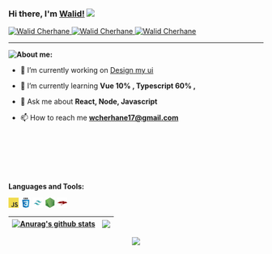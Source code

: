   
### Hi there, I'm [Walid!](https://github.com/walidcherhane) <img src="https://media.giphy.com/media/hvRJCLFzcasrR4ia7z/giphy.gif" width="25px">

<a href="https://twitter.com/cherhane_walid">
  <img   width="21px" alt="Walid Cherhane" src="https://user-images.githubusercontent.com/56094829/165339099-6e10a615-b81e-470f-a31b-960e282b2cef.png">
</a>
<a href="https://codepen.io/walidcherhane">
  <img  width="21px" alt="Walid Cherhane" src="https://user-images.githubusercontent.com/56094829/165338385-3b9c131b-a64d-40bd-a243-bd8b6f8f7bea.png">
</a>
<a href="https://www.linkedin.com/in/walid-cherhane-ab9704169">
  <img  width="21px" alt="Walid Cherhane" src="https://user-images.githubusercontent.com/56094829/165338700-a51d86fe-ee88-43fa-8531-1a8d1a23111c.png">
</a>

<hr />

<img align="left" src="https://media1.giphy.com/media/RbDKaczqWovIugyJmW/giphy.gif?cid=ecf05e4790qzp9dkxvauurb8jxu5nwgk5ehety19czv9zgqz&rid=giphy.gif&">


**About me:**  

  - 🔭 I’m currently working on [Design my ui](https://github.com/walidcherhane/design_my_ui)

  - 🌱 I’m currently learning **Vue 10% , Typescript 60% ,**

  - 💬 Ask me about **React, Node, Javascript**

  - 📫 How to reach me **wcherhane17@gmail.com**



<br />
<br />
<br />
<br />
<br />

**Languages and Tools:**  

<code><img height="20" src="https://raw.githubusercontent.com/github/explore/80688e429a7d4ef2fca1e82350fe8e3517d3494d/topics/javascript/javascript.png"></code>
<code><img height="20" src="https://raw.githubusercontent.com/github/explore/80688e429a7d4ef2fca1e82350fe8e3517d3494d/topics/css/css.png"></code>
<code><img height="20" src="https://raw.githubusercontent.com/github/explore/80688e429a7d4ef2fca1e82350fe8e3517d3494d/topics/tailwind/tailwind.png"></code>
<code><img height="20" src="https://raw.githubusercontent.com/github/explore/80688e429a7d4ef2fca1e82350fe8e3517d3494d/topics/nodejs/nodejs.png"></code>
<code><img height="20" src="https://raw.githubusercontent.com/github/explore/80688e429a7d4ef2fca1e82350fe8e3517d3494d/topics/mongoose/mongoose.png"></code>

<!--START_SECTION:waka-->

<!--END_SECTION:waka-->


| <a href="https://github.com/walidcherhane/design_my_ui"><img align="center" src="https://github-readme-stats.vercel.app/api?username=walidcherhane&show_icons=true&include_all_commits=true&theme=buefy&hide_border=true" alt="Anurag's github stats" /></a> | <a href="https://github.com/walidcherhane/design_my_ui"><img align="center" src="https://github-readme-stats.vercel.app/api/top-langs/?username=walidcherhane&layout=compact&theme=buefy&hide_border=true" /></a> |
| ------------- | ------------- |


<p align="center">
  <img src="https://visitor-badge.glitch.me/badge?page_id=https://github.com/walidcherhane&left_color=blue&right_color=blue&left_text=profile%20views"/>
<p>

